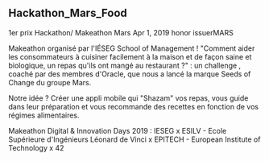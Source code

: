 ## Hackathon_Mars_Food

1er prix Hackathon/ Makeathon Mars
Apr 1, 2019  honor issuerMARS

Makeathon organisé par l'IÉSEG School of Management !
"Comment aider les consommateurs à cuisiner facilement à la maison et de façon saine et biologique, un repas qu'ils ont mangé au restaurant ?" : un challenge , coaché par des membres d'Oracle, que nous a lancé la marque Seeds of Change du groupe Mars.

Notre idée ? Créer une appli mobile qui "Shazam" vos repas, vous guide dans leur préparation et vous recommande des recettes en fonction de vos régimes alimentaires.

Makeathon Digital & Innovation Days 2019 : IESEG x ESILV - Ecole Supérieure d'Ingénieurs Léonard de Vinci x EPITECH - European Institute of Technology x 42
